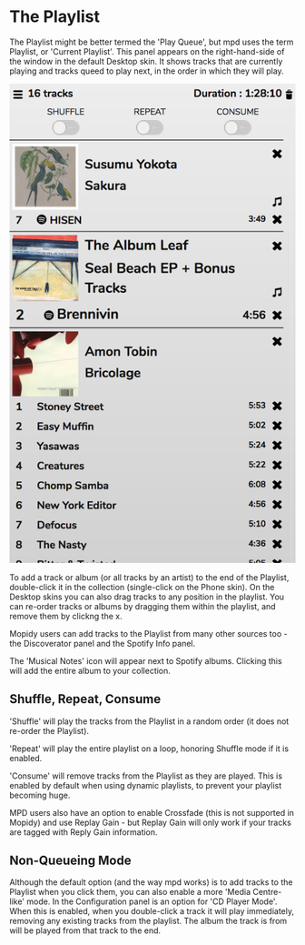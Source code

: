 # The Playlist
The Playlist might be better termed the 'Play Queue', but mpd uses the term Playlist, or 'Current Playlist'. This panel appears on the right-hand-side of the window in the default Desktop skin. It shows tracks that are currently playing and tracks queed to play next, in the order in which they will play.

![](images/playlist.png)

To add a track or album (or all tracks by an artist) to the end of the Playlist, double-click it in the collection (single-click on the Phone skin). On the Desktop skins you can also drag tracks to any position in the playlist. You can re-order tracks or albums by dragging them within the playlist, and remove them by clickng the x.

Mopidy users can add tracks to the Playlist from many other sources too - the Discoverator panel and the Spotify Info panel.

The 'Musical Notes' icon will appear next to Spotify albums. Clicking this will add the entire album to your collection.

## Shuffle, Repeat, Consume
'Shuffle' will play the tracks from the Playlist in a random order (it does not re-order the Playlist).

'Repeat' will play the entire playlist on a loop, honoring Shuffle mode if it is enabled.

'Consume' will remove tracks from the Playlist as they are played. This is enabled by default when using dynamic playlists, to prevent your playlist becoming huge.

MPD users also have an option to enable Crossfade (this is not supported in Mopidy) and use Replay Gain - but Replay Gain will only work if your tracks are tagged with Reply Gain information.

## Non-Queueing Mode
Although the default option (and the way mpd works) is to add tracks to the Playlist when you click them, you can also enable a more 'Media Centre-like' mode. In the Configuration panel is an option for 'CD Player Mode'. When this is enabled, when you double-click a track it will play immediately, removing any existing tracks from the playlist. The album the track is from will be played from that track to the end.
